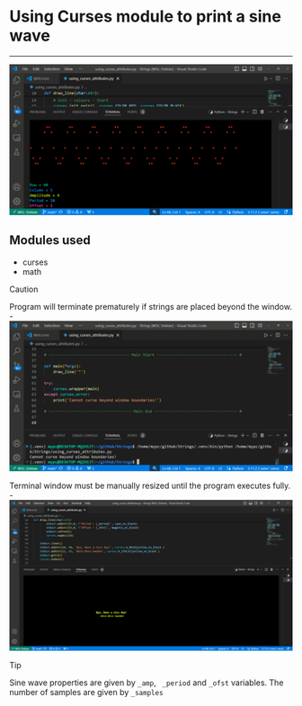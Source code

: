 # Using Curses module to print a sine wave
---
![Sine wave screenshot.](/screenshots/curses_pic.png)
## Modules used
* curses <built-in>
* math <built-in>

> [!CAUTION]
> Program will terminate prematurely if strings are placed beyond the window.
>   -!["Curses" error handled using `try:', 'except:` block](/screenshots/curse_error.png)
>
> Terminal window must be manually resized until the program executes fully.
>   -![Program output upon succesfull execution](/screenshots/curse_executed.png)

> [!TIP]
> Sine wave properties are given by `_amp`, ` _period` and `_ofst` variables.
> The number of samples are given by `_samples`
